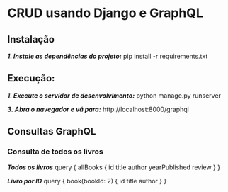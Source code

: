 # CRUD usando Django e GraphQL

## Instalação

***1. Instale as dependências do projeto:***
   pip install -r requirements.txt

## Execução:

***1. Execute o servidor de desenvolvimento:***
   python manage.py runserver

***3. Abra o navegador e vá para:***
   http://localhost:8000/graphql

## Consultas GraphQL

### Consulta de todos os livros

***Todos os livros***
   query {
      allBooks {
         id
         title
         author
         yearPublished
         review
      }
   }

***Livro por ID***
   query {
      book(bookId: 2) {
         id
         title
         author
      }
   }
